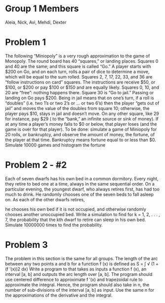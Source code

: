 # Group 1 Members
Aleia, Nick, Avi, Mehdi, Dexter

# Problem 1
The following “Miniopoly” is a very rough approximation to the game of Monopoly. The
round board has 40 “squares,” or landing places. Squares 0 and 40 are the same; and this
square is called “Go.” A player starts with $200 on Go, and on each turn, rolls a pair of dice
to determine a move, which will be equal to the sum rolled. Squares 2, 7, 17, 22, 33, and 36
are “follow instructions on card” squares. The instructions are receive $50, or $100, or $200
or pay $100 or $150 and are equally likely. Squares 0, 10, and 20 are “free”: nothing happens
there. Square 30 is “Go to jail.” Passing or landing on Go pays $200. Being in jail means
that on one’s turn, if a roll is “doubles” (i.e. two 1’s or two 2’s or ... or two 6’s) then the
player “gets out of jail” and moves the value of the doubles from square 10; otherwise, the
player pays $10, stays in jail and doesn’t move. On any other square, like 29 for instance,
pay $29 ( to the “bank,” an infinite source or sink of money). If at any time a player’s money
falls to $0 or below, that player loses (and the game is over for that player). To be done:
simulate a game of Miniopoly for 20 rolls, or bankruptcy, and observe the amount of money,
the fortune, of the player at that time. Bankruptcy means fortune equal to or less than $0.
Simulate 10000 games and histogram the fortune

# Problem 2 - #2
Each of seven dwarfs has his own bed in a common dormitory. Every night, they retire
to bed one at a time, always in the same sequential order. On a particular evening,
the youngest dwarf, who always retires first, has had too much to drink. He randomly
chooses one of the seven beds to fall asleep on. As each of the other dwarfs retires,

he chooses his own bed if it is not occupied, and otherwise randomly chooses another
unoccupied bed. Write a simulation to find for k = 1, 2, . . . , 7, the probability that
the kth dwarf to retire can sleep in his own bed. Simulate 10000000 times to find the
probability.

# Problem 3
The problem in this section is the same for all groups.
The length of the arc between any two points a and b for a function f (x) is defined as
S = ∫ √ (1 + (f ′(x))2 dx)
Write a program to that takes as inputs a function f (x), an interval [a, b] and outputs the
arc length over [a, b]. The program should use centered difference to approximate f ′(x) and
trapezoidal rule to approximate the integral. Hence, the program should also take in n, the
number of sub-divisions of the interval [a, b] as input. Use the same n for the approximations
of the derivative and the integral.
